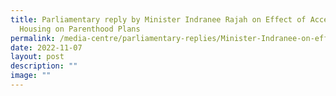 ```yaml
---
title: Parliamentary reply by Minister Indranee Rajah on Effect of Access to
  Housing on Parenthood Plans
permalink: /media-centre/parliamentary-replies/Minister-Indranee-on-effect-of-housing-on-parenthood-plan/
date: 2022-11-07
layout: post
description: ""
image: ""
---
```

